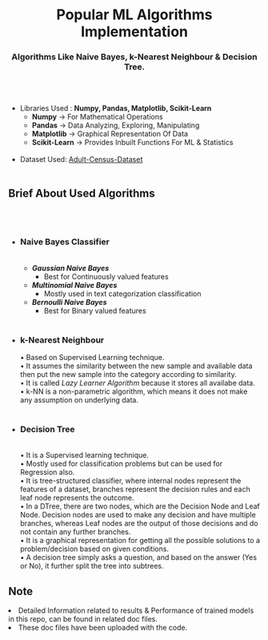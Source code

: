 <h1 align='Center'>Popular ML Algorithms Implementation</h1>
<h3 align="center">Algorithms Like Naive Bayes, k-Nearest Neighbour & Decision Tree.</h3></br></br>

- Libraries Used : **Numpy, Pandas, Matplotlib, Scikit-Learn**
  - **Numpy** -> For Mathematical Operations
  - **Pandas** -> Data Analyzing, Exploring, Manipulating
  - **Matplotlib** -> Graphical Representation Of Data
  - **Scikit-Learn** -> Provides Inbuilt Functions For ML & Statistics </br></br>
- Dataset Used: <a href="https://archive.ics.uci.edu/ml/datasets/adult" target="blank">Adult-Census-Dataset</a></br></br>
<h2 align="left">Brief About Used Algorithms</h2></br></br>

- **<h3>Naive Bayes Classifier</h3>**</br>
  - ***Gaussian Naive Bayes***
      - Best for Continuously valued features
  - ***Multinomial Naive Bayes***
      - Mostly used in text categorization classification
  - ***Bernoulli Naive Bayes***
      - Best for Binary valued features</br></br>
- **<h3>k-Nearest Neighbour</h3>**
  • Based on Supervised Learning technique.</br>
  • It assumes the similarity between the new sample and available data then put the new sample into the category according to similarity.</br>
  • It is called *Lazy Learner Algorithm* because it stores all availabe data.</br>
  •	k-NN is a non-parametric algorithm, which means it does not make any assumption on underlying data.</br></br>
- **<h3>Decision Tree</h3>**</br> 
  • It is a Supervised learning technique.</br>
  • Mostly used for classification problems but can be used for Regression also.</br>
  • It is tree-structured classifier, where internal nodes represent the features of a dataset, branches represent the decision rules and each leaf node represents the outcome.</br>
  • In a DTree, there are two nodes, which are the Decision Node and Leaf Node. Decision nodes are used to make any decision and have multiple branches, whereas Leaf nodes are the output of those decisions and do not contain any further branches.</br>
•	It is a graphical representation for getting all the possible solutions to a problem/decision based on given conditions.</br>
•	A decision tree simply asks a question, and based on the answer (Yes or No), it further split the tree into subtrees.</br>

<h2>Note</h2

- Detailed Information related to results & Performance of trained models in this repo, can be found in related doc files.
- These doc files have been uploaded with the code. </br>

